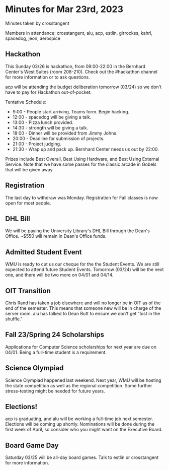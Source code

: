 # Minutes for Mar 23rd, 2023

Minutes taken by crosstangent

Members in attendance: crosstangent, alu, acp, estlin, girrockss, kahrl, spacedog, jeon, aerospice

## Hackathon

This Sunday 03/26 is hackathon, from 09:00-22:00 in the Bernhard Center's West Suites (room 208-210). Check out the #hackathon channel for more information or to ask questions.

acp will be attending the budget deliberation tomorrow (03/24) so we don't have to pay for Hackathon out-of-pocket.

Tentative Schedule:
* 9:00 - People start arriving. Teams form. Begin hacking.
* 12:00 - spacedog will be giving a talk.
* 13:00 - Pizza lunch provided.
* 14:30 - strongth will be giving a talk.
* 18:00 - Dinner will be provided from Jimmy Johns.
* 20:00 - Deadline for submission of projects.
* 21:00 - Project judging.
* 21:30 - Wrap up and pack up. Bernhard Center needs us out by 22:00.

Prizes include Best Overall, Best Using Hardware, and Best Using External Service. Note that we have some passes for the classic arcade in Gobels that will be given away.

## Registration

The last day to withdraw was Monday. Registration for Fall classes is now open for most people.

## DHL Bill

We will be paying the University Library's DHL Bill through the Dean's Office. ~$550 will remain in Dean's Office funds.

## Admitted Student Event

WMU is ready to cut us our cheque for the the Student Events. We are still expected to attend future Student Events. Tomorrow (03/24) will be the next one, and there will be two more on 04/01 and 04/14.

## OIT Transition

Chris Rand has taken a job elsewhere and will no longer be in OIT as of the end of the semester. This means that someone new will be in charge of the server room. alu has talked to Dean Butt to ensure we don't get "lost in the shuffle."

## Fall 23/Spring 24 Scholarships

Applications for Computer Science scholarships for next year are due on 04/01. Being a full-time student is a requirement.

## Science Olympiad

Science Olympiad happened last weekend. Next year, WMU will be hosting the state competition as well as the regional competition. Some further stress-testing might be needed for future years.

## Elections!

acp is graduating, and alu will be working a full-time job next semester. Elections will be coming up shortly. Nominations will be done during the first week of April, so consider who you might want on the Executive Board.

## Board Game Day

Saturday 03/25 will be all-day board games. Talk to estlin or crosstangent for more information.